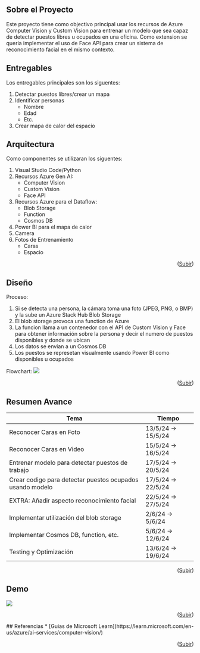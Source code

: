 <a name="readme-top"></a>

## Sobre el Proyecto

Este proyecto tiene como objectivo principal usar los recursos de Azure Computer Vision y Custom Vision para entrenar un modelo que sea capaz de detectar puestos libres u ocupados en una oficina. Como extension se queria implementar el uso de Face API para crear un sistema de reconocimiento facial en el mismo contexto.

## Entregables

Los entregables principales son los siguentes:
1. Detectar puestos libres/crear un mapa
2. Identificar personas
   - Nombre
   - Edad
   - Etc.
4. Crear mapa de calor del espacio

## Arquitectura

Como componentes se utilizaran los siguentes:
1. Visual Studio Code/Python
2. Recursos Azure Gen AI:
   - Computer Vision
   - Custom Vision
   - Face API
4. Recursos Azure para el Dataflow:
   - Blob Storage
   - Function
   - Cosmos DB
6. Power BI para el mapa de calor
7. Camera
8. Fotos de Entrenamiento
   - Caras
   - Espacio

<p align="right">(<a href="#readme-top">Subir</a>)</p>

## Diseño
Proceso:
1. Si se detecta una persona, la cámara toma una foto (JPEG, PNG, o BMP) y la sube un Azure Stack Hub Blob Storage
2. El blob storage provoca una function de Azure
3. La funcion llama a un contenedor con el API de Custom Vision y Face para obtener información sobre la persona y decir el numero de puestos disponibles y donde se ubican
4. Los datos se envian a un Cosmos DB
5. Los puestos se represetan visualmente usando Power BI como disponibles u ocupados

Flowchart:
![](https://github.com/pablosabaterlp/ProyectoPractica/blob/505b96f94100560c1c3a6264817779b764c5df8c/FaceRecognitionAzure/Extra/dise%C3%B1o2.png)

<p align="right">(<a href="#readme-top">Subir</a>)</p>

## Resumen Avance

|    Tema       | Tiempo |
| ------------- | ------------- |
| Reconocer Caras en Foto | 13/5/24 -> 15/5/24 |
| Reconocer Caras en Video | 15/5/24 -> 16/5/24 |
| Entrenar modelo para detectar puestos de trabajo | 17/5/24 -> 20/5/24 |
| Crear codigo para detectar puestos ocupados usando modelo | 17/5/24 -> 22/5/24 |
| EXTRA: Añadir aspecto reconocimiento facial | 22/5/24 -> 27/5/24 |
| Implementar utilización del blob storage | 2/6/24 -> 5/6/24 |
| Implementar Cosmos DB, function, etc. | 5/6/24 -> 12/6/24 |
| Testing y Optimización | 13/6/24 -> 19/6/24 |

<p align="right">(<a href="#readme-top">Subir</a>)</p>

## Demo
![](https://github.com/pablosabaterlp/ProyectoPractica/blob/ffaff35eb07d07bdf7010be77ad22962302fb16a/FaceRecognitionAzure/Extra/demo.gif)

<p align="right">(<a href="#readme-top">Subir</a>)</p>
## Referencias
* [Guias de Microsoft Learn](https://learn.microsoft.com/en-us/azure/ai-services/computer-vision/)

<p align="right">(<a href="#readme-top">Subir</a>)</p>




